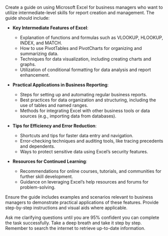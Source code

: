 Create a guide on using Microsoft Excel for business managers who want to utilize intermediate-level skills for report creation and management. The guide should include:

- **Key Intermediate Features of Excel**:
  - Explanation of functions and formulas such as VLOOKUP, HLOOKUP, INDEX, and MATCH.
  - How to use PivotTables and PivotCharts for organizing and summarizing data.
  - Techniques for data visualization, including creating charts and graphs.
  - Utilization of conditional formatting for data analysis and report enhancement.

- **Practical Applications in Business Reporting**:
  - Steps for setting up and automating regular business reports.
  - Best practices for data organization and structuring, including the use of tables and named ranges.
  - Methods for integrating Excel with other business tools or data sources (e.g., importing data from databases).

- **Tips for Efficiency and Error Reduction**:
  - Shortcuts and tips for faster data entry and navigation.
  - Error-checking techniques and auditing tools, like tracing precedents and dependents.
  - Ways to protect sensitive data using Excel’s security features.

- **Resources for Continued Learning**:
  - Recommendations for online courses, tutorials, and communities for further skill development.
  - Guidance on leveraging Excel’s help resources and forums for problem-solving.

Ensure the guide includes examples and scenarios relevant to business managers to demonstrate practical applications of these features. Provide step-by-step instructions and visual aids where applicable.

Ask me clarifying questions until you are 95% confident you can complete the task successfully. Take a deep breath and take it step by step. Remember to search the internet to retrieve up-to-date information.